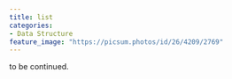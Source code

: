 ```yaml
---
title: list
categories:
- Data Structure
feature_image: "https://picsum.photos/id/26/4209/2769"
---
```


to be continued.
